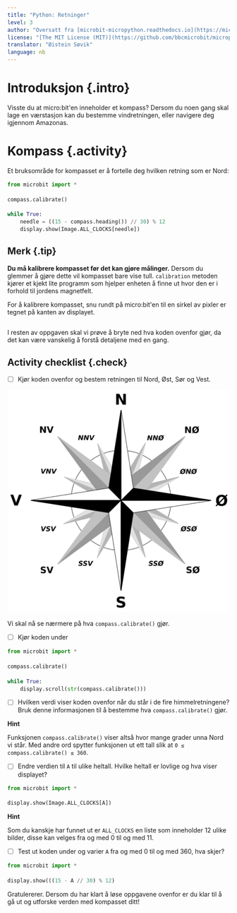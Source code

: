 ```yaml
---
title: "Python: Retninger"
level: 3
author: "Oversatt fra [microbit-micropython.readthedocs.io](https://microbit-micropython.readthedocs.io/en/latest/tutorials/direction.html)"
license: "[The MIT License (MIT)](https://github.com/bbcmicrobit/micropython/blob/master/LICENSE)"
translator: "Øistein Søvik"
language: nb
---
```



# Introduksjon {.intro}

Visste du at micro:bit'en inneholder et kompass? Dersom du noen gang skal lage
en værstasjon kan du bestemme vindretningen, eller navigere deg igjennom
Amazonas.


# Kompass {.activity}

Et bruksområde for kompasset er å fortelle deg hvilken retning som er Nord:

```python
from microbit import *

compass.calibrate()

while True:
    needle = ((15 - compass.heading()) // 30) % 12
    display.show(Image.ALL_CLOCKS[needle])
```

## Merk {.tip}

**Du må kalibrere kompasset før det kan gjøre målinger.** Dersom du glemmer å
gjøre dette vil kompasset bare vise tull. `calibration` metoden kjører et kjekt
lite programm som hjelper enheten å finne ut hvor den er i forhold til jordens
magnetfelt.

For å kalibrere kompasset, snu rundt på micro:bit'en til en sirkel av pixler er
tegnet på kanten av displayet.

##

I resten av oppgaven skal vi prøve å bryte ned hva koden ovenfor gjør, da det
kan være vanskelig å forstå detaljene med en gang.

## Activity checklist {.check} 

- [ ] Kjør koden ovenfor og bestem retningen til Nord, Øst, Sør og Vest. 

![Viser de fire himmelretningene](Brosen_windrose_no.svg)

Vi skal nå se nærmere på hva `compass.calibrate()` gjør.

- [ ]  Kjør koden under

```python
from microbit import *

compass.calibrate()

while True:
    display.scroll(str(compass.calibrate()))
```
- [ ] Hvilken verdi viser koden ovenfor når du står i de fire himmelretningene?
      Bruk denne informasjonen til å bestemme hva `compass.calibrate()` gjør.

<toggle>
  <strong>Hint</strong>
  <hide>

Funksjonen `compass.calibrate()` viser altså hvor mange grader unna Nord vi
står. Med andre ord spytter funksjonen ut ett tall slik at `0 ≤
compass.calibrate() ≤ 360`.

</hide>
</toggle>

- [ ] Endre verdien til `A` til ulike heltall. Hvilke heltall er lovlige og hva
      viser displayet?


```python
from microbit import *

display.show(Image.ALL_CLOCKS[A])
```

<toggle>
  <strong>Hint</strong>
  <hide>

Som du kanskje har funnet ut er `ALL_CLOCKS` en liste som inneholder 12 ulike
bilder, disse kan velges fra og med 0 til og med 11.

</hide>
</toggle>

- [ ] Test ut koden under og varier `A` fra og med 0 til og med 360, hva skjer?


```python
from microbit import *

display.show(((15 - A // 30) % 12)
```

Gratulererer. Dersom du har klart å løse oppgavene ovenfor er du klar til å gå
ut og utforske verden med kompasset ditt!
